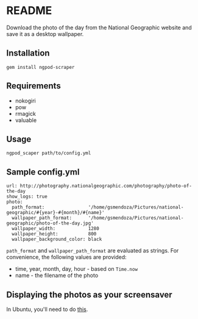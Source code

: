README
========================================================================

Download the photo of the day from the National Geographic website
and save it as a desktop wallpaper.

Installation
------------------------------------------------------------------------

    gem install ngpod-scraper

Requirements
------------------------------------------------------------------------

* nokogiri
* pow
* rmagick
* valuable

Usage
------------------------------------------------------------------------

    ngpod_scaper path/to/config.yml

Sample config.yml
------------------------------------------------------------------------

    url: http://photography.nationalgeographic.com/photography/photo-of-the-day
    show_logs: true
    photo:
      path_format:                '/home/gsmendoza/Pictures/national-geographic/#{year}-#{month}/#{name}'
      wallpaper_path_format:      '/home/gsmendoza/Pictures/national-geographic/photo-of-the-day.jpg'
      wallpaper_width:            1280
      wallpaper_height:           800
      wallpaper_background_color: black

`path_format` and `wallpaper_path_format` are evaluated as strings.
For convenience, the following values are provided:

* time, year, month, day, hour - based on `Time.now`
* name - the filename of the photo

Displaying the photos as your screensaver
------------------------------------------------------------------------

In Ubuntu, you'll need to do [this](http://cro.alienpants.com/index.php/2008/01/04/customising-the-pictures-folder-screensaver-in-ubuntu-gutsy/).
